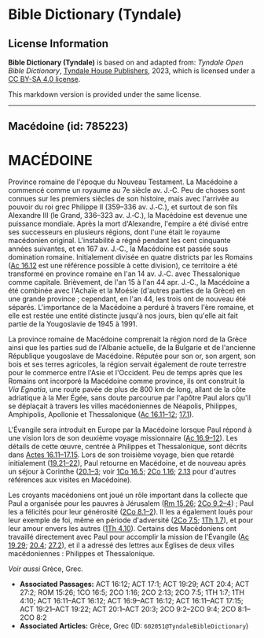# Bible Dictionary (Tyndale)

## License Information

**Bible Dictionary (Tyndale)** is based on and adapted from: _Tyndale Open Bible Dictionary_, [Tyndale House Publishers](https://tyndaleopenresources.com/), 2023, which is licensed under a [CC BY-SA 4.0 license](https://creativecommons.org/licenses/by-sa/4.0/legalcode.en).

This markdown version is provided under the same license.



--------------------------------

## Macédoine (id: 785223)

MACÉDOINE
=========

Province romaine de l'époque du Nouveau Testament. La Macédoine a commencé comme un royaume au 7e siècle av. J.‑C. Peu de choses sont connues sur les premiers siècles de son histoire, mais avec l'arrivée au pouvoir du roi grec Philippe II (359–336 av. J.‑C.), et surtout de son fils Alexandre III (le Grand, 336–323 av. J.‑C.), la Macédoine est devenue une puissance mondiale. Après la mort d'Alexandre, l'empire a été divisé entre ses successeurs en plusieurs régions, dont l'une était le royaume macédonien original. L'instabilité a régné pendant les cent cinquante années suivantes, et en 167 av. J.‑C., la Macédoine est passée sous domination romaine. Initialement divisée en quatre districts par les Romains ([Ac 16\.12](https://ref.ly/Acts16:12) est une référence possible à cette division), ce territoire a été transformé en province romaine en l'an 14 av. J.‑C. avec Thessalonique comme capitale. Brièvement, de l'an 15 à l'an 44 apr. J.‑C., la Macédoine a été combinée avec l'Achaïe et la Moésie (d'autres parties de la Grèce) en une grande province ; cependant, en l'an 44, les trois ont de nouveau été séparés. L'importance de la Macédoine a perduré à travers l'ère romaine, et elle est restée une entité distincte jusqu'à nos jours, bien qu'elle ait fait partie de la Yougoslavie de 1945 à 1991\.

La province romaine de Macédoine comprenait la région nord de la Grèce ainsi que les parties sud de l'Albanie actuelle, de la Bulgarie et de l'ancienne République yougoslave de Macédoine. Réputée pour son or, son argent, son bois et ses terres agricoles, la région servait également de route terrestre pour le commerce entre l'Asie et l'Occident. Peu de temps après que les Romains ont incorporé la Macédoine comme province, ils ont construit la *Via Egnatia*, une route pavée de plus de 800 km de long, allant de la côte adriatique à la Mer Égée, sans doute parcourue par l'apôtre Paul alors qu'il se déplaçait à travers les villes macédoniennes de Néapolis, Philippes, Amphipolis, Apollonie et Thessalonique ([Ac 16\.11–12](https://ref.ly/Acts16:11-Acts16:12); [17\.1](https://ref.ly/Acts17:1)).

L'Évangile sera introduit en Europe par la Macédoine lorsque Paul répond à une vision lors de son deuxième voyage missionnaire ([Ac 16\.9–12](https://ref.ly/Acts16:9-Acts16:12)). Les détails de cette œuvre, centrée à Philippes et Thessalonique, sont décrits dans [Actes 16\.11–17\.15](https://ref.ly/Acts16:11-Acts17:15). Lors de son troisième voyage, bien que retardé initialement ([19\.21–22](https://ref.ly/Acts19:21-Acts19:22)), Paul retourne en Macédoine, et de nouveau après un séjour à Corinthe ([20\.1–3](https://ref.ly/Acts20:1-Acts20:3); voir [1Co 16\.5](https://ref.ly/1Cor16:5); [2Co 1\.16](https://ref.ly/2Cor1:16); [2\.13](https://ref.ly/2Cor2:13) pour d'autres références aux visites en Macédoine).

Les croyants macédoniens ont joué un rôle important dans la collecte que Paul a organisée pour les pauvres à Jérusalem ([Rm 15\.26](https://ref.ly/Rom15:26); [2Co 9\.2–4](https://ref.ly/2Cor9:2-2Cor9:4)) ; Paul les a félicités pour leur générosité ([2Co 8\.1–2](https://ref.ly/2Cor8:1-2Cor8:2)). Il les a également loués pour leur exemple de foi, même en période d'adversité ([2Co 7\.5](https://ref.ly/2Cor7:5); [1Th 1\.7](https://ref.ly/1Thess1:7)), et pour leur amour envers les autres ([1Th 4\.10](https://ref.ly/1Thess4:10)). Certains des Macédoniens ont travaillé directement avec Paul pour accomplir la mission de l'Évangile ([Ac 19\.29](https://ref.ly/Acts19:29); [20\.4](https://ref.ly/Acts20:4); [27\.2](https://ref.ly/Acts27:2)), et il a adressé des lettres aux Églises de deux villes macédoniennes : Philippes et Thessalonique.

*Voir aussi* Grèce, Grec.

* **Associated Passages:** ACT 16:12; ACT 17:1; ACT 19:29; ACT 20:4; ACT 27:2; ROM 15:26; 1CO 16:5; 2CO 1:16; 2CO 2:13; 2CO 7:5; 1TH 1:7; 1TH 4:10; ACT 16:11–ACT 16:12; ACT 16:9–ACT 16:12; ACT 16:11–ACT 17:15; ACT 19:21–ACT 19:22; ACT 20:1–ACT 20:3; 2CO 9:2–2CO 9:4; 2CO 8:1–2CO 8:2
* **Associated Articles:** Grèce, Grec (ID: `602051@TyndaleBibleDictionary`)

